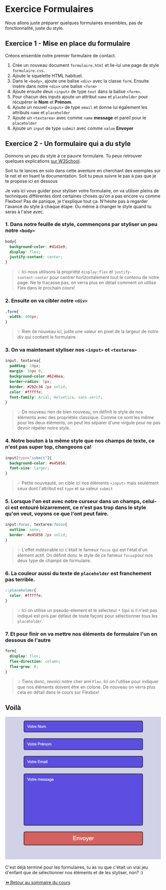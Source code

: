 <!-- omit in toc -->
# Exercice Formulaires

Nous allons juste préparer quelques formulaires ensembles, pas de fonctionnalité, juste du style.

## Exercice 1 - Mise en place du formulaire

Créons ensemble notre premier formulaire de contact.

1. Crée un nouveau document `formulaire.html` et lie-lui une page de style `formulaire.css`.
2. Ajoute le squelette HTML habituel.
3. Dans le `<body>`, ajoute une balise `<div>` avec la classe `form`. Ensuite insère dans notre `<div>` une balise `<form>`
4. Ajoute ensuite deux `<input>` de type `text` dans la balise `<form>`.
5. Pour chacun des inputs ajoute un attribut `name` et `placeholder` pour récupérer le **Nom** et **Prénom**.
6. Ajoute un nouvel `<input>` de type `email` et donne lui également les attributs `name` et `placeholder`
7. Ajoute un `<textarea>` avec comme `name` **message** et pareil pour le `placeholder`
8. Ajoute un `input` de type `submit` avec comme `value` **Envoyer**

## Exercice 2 - Un formulaire qui a du style

Donnons un peu du style à ce pauvre formulaire. Tu peux retrouver quelques explications [sur W3School](https://www.w3schools.com/css/css_form.asp).

Soit tu te lances en solo dans cette aventure en cherchant des exemples sur le net et en lisant la documentation. Soit tu peux suivre le pas à pas que je te propose ici en dessous

Je vais ici vous guider pour styliser votre formulaire, on va utiliser pleins de techniques différentes dont certaines choses qu'on a pas encore vu comme Flexbox! Pas de panique, je t'explique tout ça. N'hésite pas à regarder l'avancé du style à chaque étape. Ou même à changer le style quand tu seras à l'aise avec.

### 1. Dans notre feuille de style, commençons par styliser un peu notre `<body>`

```css 
body{
  background-color: #d1d1e9;
  display: flex;
  justify-content: center;
}
```

> :bulb: Ici nous utilisons la propriété `display:flex` et `justify-content:center` pour centrer horizontalement tout le contenu de notre page. Ne te tracasse pas, on verra plus en détail comment on utilise Flex dans le prochain cours!

### 2. Ensuite on va cibler notre `<div>`

```css
.form{
  width: 400px;
}
```

> :bulb: Rien de nouveau ici, juste une valeur en pixel de la largeur de notre div qui contient le formulaire.

### 3. On va maintenant styliser nos `<input>` et `<textarea>`

```css
input, textarea{
  padding: 10px;
  margin: 10px 0;
  background-color:#6246ea;
  border-radius: 5px;
  border: #2b2c34 2px solid;
  color: #fffffe;
  font-family: Arial, Helvetica, sans-serif;
}
```

> :bulb: De nouveau rien de bien nouveau, on définit le style de nos éléments avec des propriétés classique. Comme ce sont les même pour les deux éléments, on peut les séparer d'une virgule pour ne pas devoir répéter notre style.

### 4. Notre bouton à la même style que nos champs de texte, ce n'est pas super top, changeons ça!

```css
input[type="submit"]{
  background-color: #e45858;
  font-size: larger;
}
```

> :bulb: Petite nouveauté, on cible ici nos éléments `<input>` mais seulement ceux dont l'attribut est `type` et sa valeur `submit`

### 5. Lorsque l'on est avec notre curseur dans un champs, celui-ci est entouré bizarrement, ce n'est pas trop dans le style qu'on veut, voyons ce que l'ont peut faire.

```css
input:focus, textarea:focus{
  outline: none;
  border: #e45858 2px solid;
}
```

> :bulb: L'effet indésirable ici c'était le fameux `focus` qui est l'état d'un élément actif. On définit donc le style de ce fameux `focus`pour nos deux type de champs de formulaire.


### 6. La couleur aussi du texte de `placeholder` est franchement pas terrible. 

```css
::placeholder{
  color: #fffffe;
}
```

> :bulb: Ici on utilise un pseudo-element et le sélecteur `*` (qui si il n'est pas indiqué est pris par défaut de toute façon) pour sélectionner tous les `placeholder`.

### 7. Et pour finir on va mettre nos éléments de formulaire l'un en dessous de l'autre

```css
form{
  display: flex;
  flex-direction: column;
  flex-grow: 0;
}
```

> :bulb: Tiens donc, revoici notre cher ami `Flex`. Ici on l'utilise pour indiquer que nos éléments doivent être en colone. De nouveau on verra plus cela en détail dans le cours sur Flexbox!

## Voilà

![form](./img/16/form-resultat.png)

C'est déjà terminé pour les formulaires, tu as vu que c'était un vrai jeu d'enfant que de sélectionner nos éléments et de les styliser, non? :) 

[:rewind: Retour au sommaire du cours](./README.md#table-des-matières)

